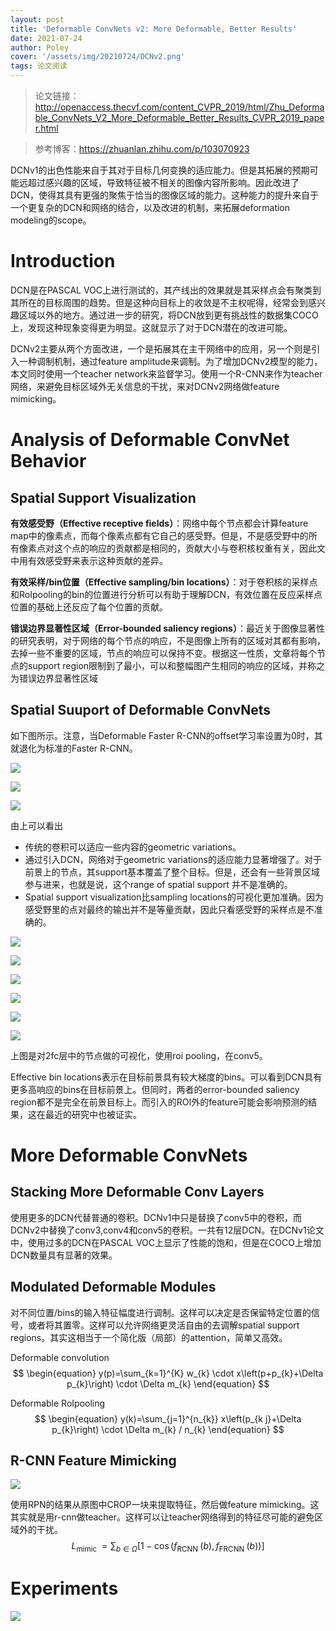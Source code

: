 ```yaml
---
layout: post
title: 'Deformable ConvNets v2: More Deformable, Better Results'
date: 2021-07-24
author: Poley
cover: '/assets/img/20210724/DCNv2.png'
tags: 论文阅读
---
```


>论文链接： http://openaccess.thecvf.com/content_CVPR_2019/html/Zhu_Deformable_ConvNets_V2_More_Deformable_Better_Results_CVPR_2019_paper.html

>参考博客：https://zhuanlan.zhihu.com/p/103070923

DCNv1的出色性能来自于其对于目标几何变换的适应能力。但是其拓展的预期可能远超过感兴趣的区域，导致特征被不相关的图像内容所影响。因此改进了DCN，使得其具有更强的聚焦于恰当的图像区域的能力。这种能力的提升来自于一个更复杂的DCN和网络的结合，以及改进的机制，来拓展deformation modeling的scope。

# Introduction

DCN是在PASCAL VOC上进行测试的，其产线出的效果就是其采样点会有聚类到其所在的目标周围的趋势。但是这种向目标上的收敛是不主权呢得，经常会到感兴趣区域以外的地方。通过进一步的研究，将DCN放到更有挑战性的数据集COCO上，发现这种现象变得更为明显。这就显示了对于DCN潜在的改进可能。

DCNv2主要从两个方面改进，一个是拓展其在主干网络中的应用，另一个则是引入一种调制机制，通过feature amplitude来调制。为了增加DCNv2模型的能力，本文同时使用一个teacher network来监督学习。使用一个R-CNN来作为teacher网络，来避免目标区域外无关信息的干扰，来对DCNv2网络做feature mimicking。

# Analysis of Deformable ConvNet Behavior
## Spatial Support Visualization
**有效感受野（Effective receptive fields）**：网络中每个节点都会计算feature map中的像素点，而每个像素点都有它自己的感受野。但是，不是感受野中的所有像素点对这个点的响应的贡献都是相同的，贡献大小与卷积核权重有关，因此文中用有效感受野来表示这种贡献的差异。

**有效采样/bin位置（Effective sampling/bin locations）**：对于卷积核的采样点和RoIpooling的bin的位置进行分析可以有助于理解DCN，有效位置在反应采样点位置的基础上还反应了每个位置的贡献。

**错误边界显著性区域（Error-bounded saliency regions）**：最近关于图像显著性的研究表明，对于网络的每个节点的响应，不是图像上所有的区域对其都有影响，去掉一些不重要的区域，节点的响应可以保持不变。根据这一性质，文章将每个节点的support region限制到了最小，可以和整幅图产生相同的响应的区域，并称之为错误边界显著性区域

## Spatial Suuport of Deformable ConvNets

如下图所示。注意，当Deformable Faster R-CNN的offset学习率设置为0时，其就退化为标准的Faster R-CNN。

![](/assets/img/20210724/DCNv2F1a.png)

![](/assets/img/20210724/DCNv2F1b.png)

![](/assets/img/20210724/DCNv2F1c.png)

由上可以看出
+ 传统的卷积可以适应一些内容的geometric variations。
+ 通过引入DCN，网络对于geometric variations的适应能力显著增强了。对于前景上的节点，其support基本覆盖了整个目标。但是，还会有一些背景区域参与进来，也就是说，这个range of spatial support 并不是准确的。
+ Spatial support visualization比sampling locations的可视化更加准确。因为感受野里的点对最终的输出并不是等量贡献，因此只看感受野的采样点是不准确的。

![](/assets/img/20210724/DCNv2F2a.png)

![](/assets/img/20210724/DCNv2F2b.png)

![](/assets/img/20210724/DCNv2F2c.png)

![](/assets/img/20210724/DCNv2F2d.png)

![](/assets/img/20210724/DCNv2F2e.png)

![](/assets/img/20210724/DCNv2F2.png)

上图是对2fc层中的节点做的可视化，使用roi pooling，在conv5。

Effective bin locations表示在目标前景具有较大梯度的bins。可以看到DCN具有更多高响应的bins在目标前景上。但同时，两者的error-bounded saliency region都不是完全在前景目标上。而引入的ROI外的feature可能会影响预测的结果，这在最近的研究中也被证实。

# More Deformable ConvNets

## Stacking More Deformable Conv Layers

使用更多的DCN代替普通的卷积。DCNv1中只是替换了conv5中的卷积，而DCNv2中替换了conv3,conv4和conv5的卷积。一共有12层DCN。在DCNv1论文中，使用过多的DCN在PASCAL VOC上显示了性能的饱和，但是在COCO上增加DCN数量具有显著的效果。

## Modulated Deformable Modules

对不同位置/bins的输入特征幅度进行调制。这样可以决定是否保留特定位置的信号，或者将其置零。这样可以允许网络更灵活自由的去调解spatial support regions。其实这相当于一个简化版（局部）的attention，简单又高效。

Deformable convolution
$$
\begin{equation}
y(p)=\sum_{k=1}^{K} w_{k} \cdot x\left(p+p_{k}+\Delta p_{k}\right) \cdot \Delta m_{k}
\end{equation}
$$

Deformable RoIpooling
$$
\begin{equation}
y(k)=\sum_{j=1}^{n_{k}} x\left(p_{k j}+\Delta p_{k}\right) \cdot \Delta m_{k} / n_{k}
\end{equation}
$$

## R-CNN Feature Mimicking

![](/assets/img/20210724/DCNv2F3.png)

使用RPN的结果从原图中CROP一块来提取特征，然后做feature mimicking。这其实就是用r-cnn做teacher。这样可以让teacher网络得到的特征尽可能的避免区域外的干扰。
$$
\begin{equation}
L_{\text {mimic }}=\sum_{b \in \Omega}\left[1-\cos \left(f_{\text {RCNN }}(b), f_{\text {FRCNN }}(b)\right)\right]
\end{equation}
$$

# Experiments

![](/assets/img/20210724/DCNv2T1.png)